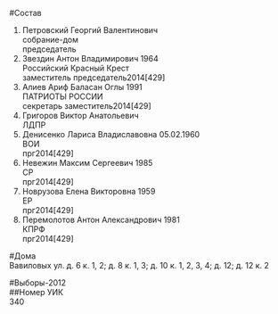 #Состав  
1. Петровский Георгий Валентинович  
    собрание-дом  
    председатель  
2. Звездин Антон Владимирович 1964  
    Российский Красный Крест  
    заместитель председатель2014[429]  
3. Алиев Ариф Баласан Оглы 1991  
    ПАТРИОТЫ РОССИИ  
    секретарь заместитель2014[429]  
4. Григоров Виктор Анатольевич  
    ЛДПР  
5. Денисенко Лариса Владиславовна 05.02.1960  
    ВОИ  
    прг2014[429]  
6. Невежин Максим Сергеевич 1985  
    СР  
    прг2014[429]  
7. Новрузова Елена Викторовна 1959  
    ЕР  
    прг2014[429]  
8. Перемолотов Антон Александрович 1981  
    КПРФ  
    прг2014[429]  
  
#Дома  
Вавиловых ул. д. 6 к. 1, 2; д. 8 к. 1, 3; д. 10 к. 1, 2, 3, 4; д. 12; д. 12 к. 2  
  
#Выборы-2012  
##Номер УИК  
340  
